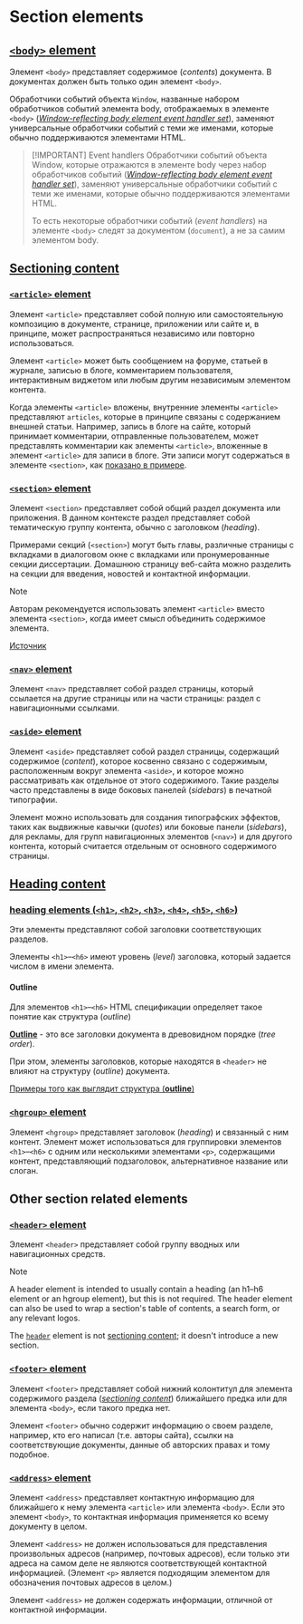 # Section elements

## [`<body>` element](https://html.spec.whatwg.org/multipage/sections.html#the-body-element)

Элемент `<body>` представляет содержимое (*contents*) документа. В документах должен быть только один элемент `<body>`.

Обработчики событий объекта `Window`, названные набором обработчиков событий элемента body, отображаемых в элементе `<body>` ([*Window-reflecting body element event handler set*](https://html.spec.whatwg.org/multipage/webappapis.html#window-reflecting-body-element-event-handler-set)), заменяют универсальные обработчики событий с теми же именами, которые обычно поддерживаются элементами HTML.

> [!IMPORTANT] Event handlers
> Обработчики событий объекта Window, которые отражаются в элементе body через набор обработчиков событий ([*Window-reflecting body element event handler set*](https://html.spec.whatwg.org/multipage/webappapis.html#window-reflecting-body-element-event-handler-set)), заменяют универсальные обработчики событий с теми же именами, которые обычно поддерживаются элементами HTML.
>
> То есть некоторые обработчики событий (*event handlers*) на элементе `<body>` следят за документом (`document`), а не за самим элементом body.

## [Sectioning content](https://html.spec.whatwg.org/multipage/dom.html#sectioning-content)

### [`<article>` element](https://html.spec.whatwg.org/multipage/sections.html#the-article-element)

Элемент `<article>` представляет собой полную или самостоятельную композицию в документе, странице, приложении или сайте и, в принципе, может распространяться независимо или повторно использоваться.

Элемент `<article>` может быть сообщением на форуме, статьей в журнале, записью в блоге, комментарием пользователя, интерактивным виджетом или любым другим независимым элементом контента.

Когда элементы `<article>` вложены, внутренние элементы `<article>` представляют `articles`, которые в принципе связаны с содержанием внешней статьи. Например, запись в блоге на сайте, который принимает комментарии, отправленные пользователем, может представлять комментарии как элементы `<article>`, вложенные в элемент `<article>` для записи в блоге. Эти записи могут содержаться в элементе `<section>`, как [показано в примере](https://html.spec.whatwg.org/multipage/sections.html#article-example).

### [`<section>` element](https://html.spec.whatwg.org/multipage/sections.html#the-section-element)

Элемент `<section>` представляет собой общий раздел документа или приложения. В данном контексте раздел представляет собой тематическую группу контента, обычно с заголовком (*heading*).

Примерами секций (`<section>`) могут быть главы, различные страницы с вкладками в диалоговом окне с вкладками или пронумерованные секции диссертации. Домашнюю страницу веб-сайта можно разделить на секции для введения, новостей и контактной информации.

> [!NOTE]
> Авторам рекомендуется использовать элемент `<article>` вместо элемента `<section>`, когда имеет смысл объединить содержимое элемента.
>
> [Источник](https://html.spec.whatwg.org/multipage/sections.html#:~:text=Authors%20are%20encouraged%20to%20use%20the)

### [`<nav>` element](https://html.spec.whatwg.org/multipage/sections.html#the-nav-element)

Элемент `<nav>` представляет собой раздел страницы, который ссылается на другие страницы или на части страницы: раздел с навигационными ссылками.

### [`<aside>` element](https://html.spec.whatwg.org/multipage/sections.html#the-aside-element)

Элемент `<aside>` представляет собой раздел страницы, содержащий содержимое (*content*), которое косвенно связано с содержимым, расположенным вокруг элемента `<aside>`, и которое можно рассматривать как отдельное от этого содержимого. Такие разделы часто представлены в виде боковых панелей (*sidebars*) в печатной типографии.

Элемент можно использовать для создания типографских эффектов, таких как выдвижные кавычки (*quotes*) или боковые панели (*sidebars*), для рекламы, для групп навигационных элементов (`<nav>`) и для другого контента, который считается отдельным от основного содержимого страницы.

## [Heading content](https://html.spec.whatwg.org/multipage/dom.html#heading-content)

### [heading elements (`<h1>`, `<h2>`, `<h3>`, `<h4>`, `<h5>`, `<h6>`)](https://html.spec.whatwg.org/multipage/sections.html#the-h1,-h2,-h3,-h4,-h5,-and-h6-elements)

Эти элементы представляют собой заголовки соответствующих разделов.

Элементы `<h1>`–`<h6>` имеют уровень (*level*) заголовка, который задается числом в имени элемента.

#### Outline

Для элементов `<h1>`–`<h6>` HTML спецификации определяет такое понятие как структура (*outline*)

[**Outline**](https://html.spec.whatwg.org/multipage/sections.html#outline) - это все заголовки документа в древовидном порядке (*tree order*).

При этом, элементы заголовков, которые находятся в `<header>` не влияют на структуру (*outline*) документа.

[Примеры того как выглядит структура (**outline**)](https://html.spec.whatwg.org/multipage/sections.html#sample-outlines)

### [`<hgroup>` element](https://html.spec.whatwg.org/multipage/sections.html#the-hgroup-element)

Элемент `<hgroup>` представляет заголовок (*heading*) и связанный с ним контент. Элемент может использоваться для группировки элементов `<h1>`–`<h6>` с одним или несколькими элементами `<p>`, содержащими контент, представляющий подзаголовок, альтернативное название или слоган.

## Other section related elements

### [`<header>` element](https://html.spec.whatwg.org/multipage/sections.html#the-header-element)

Элемент `<header>` представляет собой группу вводных или навигационных средств.

> [!NOTE]
> A header element is intended to usually contain a heading (an h1–h6 element or an hgroup element), but this is not required. The header element can also be used to wrap a section's table of contents, a search form, or any relevant logos.
>
> The [`header`](https://html.spec.whatwg.org/multipage/sections.html#the-header-element) element is not [sectioning content](https://html.spec.whatwg.org/multipage/dom.html#sectioning-content-2); it doesn't introduce a new section.

### [`<footer>` element](https://html.spec.whatwg.org/multipage/sections.html#the-footer-element)

Элемент `<footer>` представляет собой нижний колонтитул для элемента содержимого раздела ([*sectioning content*](https://html.spec.whatwg.org/multipage/dom.html#sectioning-content-2)) ближайшего предка или для элемента `<body>`, если такого предка нет.

Элемент `<footer>` обычно содержит информацию о своем разделе, например, кто его написал (т.е. авторы сайта), ссылки на соответствующие документы, данные об авторских правах и тому подобное.

### [`<address>` element](https://html.spec.whatwg.org/multipage/sections.html#the-address-element)

Элемент `<address>` представляет контактную информацию для ближайшего к нему элемента `<article>` или элемента `<body>`. Если это элемент `<body>`, то контактная информация применяется ко всему документу в целом.

Элемент `<address>` не должен использоваться для представления произвольных адресов (например, почтовых адресов), если только эти адреса на самом деле не являются соответствующей контактной информацией. (Элемент `<p>` является подходящим элементом для обозначения почтовых адресов в целом.)

Элемент `<address>` не должен содержать информации, отличной от контактной информации.
